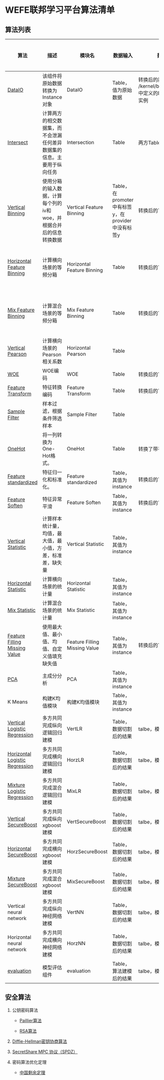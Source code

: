 # WEFE联邦学习平台算法清单

## 算法列表

| 算法                          | 描述                                                         | 模块名                        | 数据输入                                          | 数据输出                                                     | 模型输入 | 模型输出                                     |
| ----------------------------- | ------------------------------------------------------------ | ----------------------------- | ------------------------------------------------- | ------------------------------------------------------------ | -------- | -------------------------------------------- |
| [DataIO](../docs/特征工程.md)                        | 该组件将原始数据转换为Instance对象                           | DataIO                        | Table，值为原始数据                               | 转换后的数据表，值为在 : /kernel/base/instance.py中定义的Data Instance的实例 |          | DataIO模型                                   |
| [Intersect](../docs/样本对齐.md)                     | 计算两方的相交数据集，而不会泄漏任何差异数据集的信息。主要用于纵向任务 | Intersection                  | Table                                             | 两方Table中相交的部分                                        |          |                                              |
| [Vertical  Binning](../docs/特征工程.md)       | 使用分箱的输入数据，计算每个列的iv和woe，并根据合并后的信息转换数据 | Vertical Feature Binning      | Table，在promoter中有标签y，在provider中没有标签y | 转换后的Table                                                |          | 每列的iv/woe，分裂点，事件计数，非事件计数等 |
| [Horizontal Feature Binning](../docs/特征工程.md)     | 计算横向场景的等频分箱                                       | Horizontal Feature Binning    | Table                                             | 转换后的Table                                                |          | 每列的iv/woe，分裂点，事件计数，非事件计数等 |
| [Mix Feature Binning](../docs/混合联邦.md)           | 计算混合场景的等频分箱                                       | Mix Feature Binning           | Table                                             | 转换后的Table                                                |          | 每列的iv/woe，分裂点，事件计数，非事件计数等 |
| [Vertical Pearson](../docs/特征工程.md)                   | 计算横向场景的Pearson相关系数                                | Horizontal Pearson            | Table                                             |                                                              |          |                                              |
| [WOE](../docs/特征工程.md)                           | WOE编码                                                      | WOE                           | Table                                             | 转换后的Table                                                |          |                                              |
| [Feature Transform](../docs/特征工程.md)             | 特征转换编码                                                 | Feature Transform             | Table                                             | 转换后的Table                                                |          |                                              |
| [Sample Filter](../docs/特征工程.md)                 | 样本过滤，根据条件筛选样本                                   | Sample Filter                 | Table                                             |                                                              |          |                                              |
| [OneHot](../docs/特征工程.md)                        | 将一列转换为One-Hot格式。                                    | OneHot                        | Table                                             | 转换了带有新列名的Table                                      |          |                                              |
| [Feature standardized](../docs/特征工程.md)          | 特征归一化和标准化。                                         | Feature standardized          | Table，其值为instance                             | 转换后的Table                                                |          |                                              |
| [Feature Soften](../docs/特征工程.md)                | 特征异常平滑                                                 | Feature Soften                | Table，其值为instance                             | 转换后的Table                                                |          |                                              |
| [Vertical Statistic](../docs/特征工程.md)            | 计算样本统计量，均值，最大值，最小值，方差，标准差，缺失量   | Vertical Statistic            | Table，其值为instance                             |                                                              |          | Statistic Result                             |
| [Horizontal Statistic](../docs/特征工程.md)          | 计算横向场景的统计量                                         | Horizontal Statistic          | Table，其值为instance                             |                                                              |          | Statistic Result                             |
| [Mix Statistic](../docs/混合联邦.md)                | 计算混合场景的统计量                                         | Mix Statistic                 | Table，其值为instance                             |                                                              |          | Statistic Result                             |
| [Feature Filling Missing Value](../docs/特征工程.md)  | 使用最大值、最小值、均值、自定义值填充缺失值                 | Feature Filling Missing Value | Table，其值为instance                             | 转换后的Table                                                |          |                                              |
| [PCA](../docs/特征工程.md)                            | 主成分分析                                                   | PCA                           | Table，其值为instance                             |                                                              |          |                                              |
| K Means                       | 构建K均值模块                                                | 构建K均值模块                   | Table，其值为instance                             |                                                              |          |                                              |
| [Vertical Logistic Regression](../docs/逻辑回归.md)    | 多方共同完成纵向逻辑回归建模                           | VertLR                        | Table，数据切割后的结果                               | talbe，模型预测的结果 |          | LR模型                                   |
| [Horizontal Logistic Regression](../docs/逻辑回归.md) | 多方共同完成横向逻辑回归建模                           | HorzLR                        | Table，数据切割后的结果                               | talbe，模型预测的结果 |          | LR模型                                   |
| [Mixture Logistic Regression](../docs/混合联邦.md)    | 多方共同完成混合逻辑回归建模                           | MixLR                         | Table，数据切割后的结果                               | talbe，模型预测的结果 |          | LR模型                                   |
| [Vertical SecureBoost](../docs/SecureBoost.md)           | 多方共同完成纵向xgboost建模                           | VertSecureBoost               | Table，数据切割后的结果                               | talbe，模型预测的结果 |          | Xgboost模型                                   |
| [Horizontal SecureBoost](../docs/SecureBoost.md)         | 多方共同完成横向xgboost建模                           | HorzSecureBoost               | Table，数据切割后的结果                               | talbe，模型预测的结果 |          | Xgboost模型                                   |
| [Mixture SecureBoost](../docs/混合联邦.md)            | 多方共同完成混合xgboost建模                           | MixSecureBoost                | Table，数据切割后的结果                               | talbe，模型预测的结果 |          | Xgboost模型                                   |
| Vertical neural network        | 多方共同完成纵向神经网络建模                           | VertNN                        | Table，数据切割后的结果                               | talbe，模型预测的结果 |          | 神经网络模型                                   |
| Horizontal neural network      | 多方共同完成横向神经网络建模                           | HorzNN                        | Table，数据切割后的结果                               | talbe，模型预测的结果 |          | 神经网络模型                                   |
| [evaluation](../docs/特征工程.md)                     | 模型评估组件                                         | evaluation                    | Table，算法建模后的结果                               | talbe，模型评估的结果 |          |                                   |



## 安全算法

1. 公钥密码算法

   - [Paillier算法](../docs/同态加密算法.md)

   - [RSA算法](../docs/RSA密码算法和DH密码算法.md)

2. [Diffie-Hellman密钥协商算法](../docs/RSA密码算法和DH密码算法.md)

3. [SecretShare MPC 协议（SPDZ）](../docs/SPDZ.md)

4. 密码算法优化定理
   - [中国剩余定理](../docs/中国剩余定理.md)
